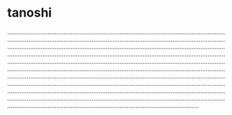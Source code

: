 # tanoshi

.....................................................................................................................................................................................................................................................................................................................................................................................................................................................................................................................................................................................................................................................................................................................................................................................................................................................................................................................................................................................................................................................................................................................................................................................................................................................................................................................................................................................................